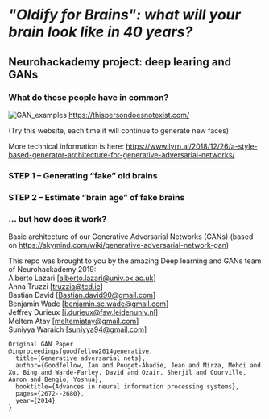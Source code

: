# ***"Oldify for Brains": what will your brain look like in 40 years?***
## Neurohackademy project: deep learing and GANs

### What do these people have in common?

![GAN_examples](images/GAN_examples.png)
https://thispersondoesnotexist.com/

(Try this website, each time it will continue to generate new faces)

More technical information is here:
https://www.lyrn.ai/2018/12/26/a-style-based-generator-architecture-for-generative-adversarial-networks/

### STEP 1 – Generating “fake” old brains

### STEP 2 – Estimate “brain age” of fake brains

### ... but how does it work?
Basic architecture of our Generative Adversarial Networks (GANs) (based on https://skymind.com/wiki/generative-adversarial-network-gan)


This repo was brought to you by the amazing Deep learning and GANs team of Neurohackademy 2019: <br>
Alberto Lazari [alberto.lazari@univ.ox.ac.uk] <br>
Anna Truzzi [truzzia@tcd.ie] <br>
Bastian David [Bastian.david90@gmail.com] <br>
Benjamin Wade [benjamin.sc.wade@gmail.com] <br>
Jeffrey Durieux [j.durieux@fsw.leidenuniv.nl] <br>
Meltem Atay [meltemiatay@gmail.com] <br>
Suniyya Waraich [suniyya94@gmail.com] <br>


```
Original GAN Paper
@inproceedings{goodfellow2014generative,
  title={Generative adversarial nets},
  author={Goodfellow, Ian and Pouget-Abadie, Jean and Mirza, Mehdi and Xu, Bing and Warde-Farley, David and Ozair, Sherjil and Courville, Aaron and Bengio, Yoshua},
  booktitle={Advances in neural information processing systems},
  pages={2672--2680},
  year={2014}
}
